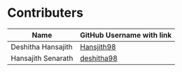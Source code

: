 # Contributers

| Name | GitHub Username with link |
|------|---------------------------|
| Deshitha Hansajith | [Hansjith98](https://github.com/Hansajith98) |
| Hansajith Senarath | [deshitha98](https://github.com/deshitha98) |
